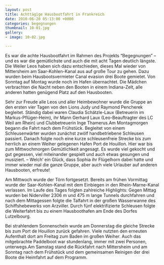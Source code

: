 ```yaml
---
layout: post
title: Achttägige Hausbootfahrt in Frankreich
date: 2010-06-20 05:13:00 +0000
categories: begegnungen
thumbnail: 10-01.jpg
gallery:
- image: 10-02.jpg

---
```

Es war die achte Hausbootfahrt im Rahmen des Projekts “Begegnungen” – und es war die gemütlichste und auch die mit acht Tagen deutlich längste. Die Weiler Leos haben sich dazu entschieden, dieses Mal wieder von Mittersheim am Saar-Kohlen-Kanal aus auf große Tour zu gehen. Dazu wurden beim Hausbootsvermieter Canal evasion drei Boote gemietet. Von Sonntag auf Montag wurde noch im Hafen übernachtet. Die Mädchen verbrachten die Nacht neben den Booten in einem Indiana-Zelt, alle anderen hatten genügend Platz auf den Hausbooten.

Sehr zur Freude alle Leos und aller Heimbewohner wurde die Gruppe an den ersten vier Tagen von den Lions Judy und Raymond Pencherek begleitet. Ständig dabei waren Claudia Schätzle-Laux (Betreuerin im Markus-Pflüger-Heim), ihr Mann Gerhard Laux (Leo-Beauftragter des LC Weil am Rhein) und Clubbetreuerin Inge Thamerus.Am Montagmorgen begann die Fahrt nach dem Frühstück. Begleitet von einem Schleusenwärter wurden zunächst zwölf handbetriebene Schleusen passiert. Danach folgte noch eine kurze schleusenfreie Strecke bis zum herrlich an einem Weiher gelegenen Hafen Port de Houillon. Hier war bis zum Mittwochmorgen Gemütlichkeit angesagt. Es wurde viel gekocht und gut gegessen, viel miteinander gespielt und auch etwas gesungen und musiziert. – Welch’ ein Glück, dass Sophia ihr Flügelhorn dabei hatte und immer wieder mal die ganze Gruppe, aber auch viele Urlauber auf anderen Hausbooten, erfreute!  

Am Mittwoch wurde der Törn fortgesetzt. Bereits am frühen Vormittag wurde der Saar-Kohlen-Kanal mit dem Einbiegen in den Rhein-Marne-Kanal verlassen. Im Laufe des Tages folgten zahlreiche Highlights: Gegen Mittag wurden bei Niderviller 2306 m und 475 m lange Tunnels durchfahren und nach dem Mittagessen folgte die Talfahrt in der großen Wasserwanne des Schiffshebewerks von Arzviller. Durch fünf elektrifizierte Schleusen folgte die Weiterfahrt bis zu einem Hausboothafen am Ende des Dorfes Lutzelbourg.

Bei strahlendem Sonnenschein wurde am Donnerstag die gleiche Strecke bis zum Port de Houillon zurück gefahren. Viele nutzten den erneuten Aufenthalt dort am Freitag zum Baden im großen Weiher. Auch das mitgebrachte Paddelboot war stundenlang, immer mit zwei Personen, unterwegs.Am Samstag stand die Rückfahrt nach Mittersheim und am Sonntag nach dem Frühstück und dem gemeinsamen Reinigen der drei Boote die Heimfahrt auf dem Programm.